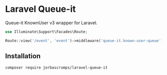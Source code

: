 # Laravel Queue-it
Queue-it KnownUser v3 wrapper for Laravel.

```php
use Illuminate\Support\Facades\Route;

Route::view('/event', 'event')->middleware('queue-it.known-user-queue');
```

## Installation
```
composer require jorbascrumps/laravel-queue-it
```
